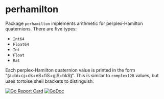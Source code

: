 # perhamilton

Package `perhamilton` implements arithmetic for perplex-Hamilton quaternions. There are five types:

* `Int64`
* `Float64`
* `Int`
* `Float`
* `Rat`

Each perplex-Hamilton quaternion value is printed in the form "⦗a+bi+cj+dk+eS+fiS+gjS+hkS⦘". This is similar to `complex128` values, but uses tortoise shell brackets to distinguish.

[![Go Report Card](https://goreportcard.com/badge/gojp/goreportcard)](https://goreportcard.com/report/github.com/meirizarrygelpi/numbers/perhamilton) [![GoDoc](https://godoc.org/github.com/meirizarrygelpi/numbers/perhamilton?status.svg)](https://godoc.org/github.com/meirizarrygelpi/numbers/perhamilton)